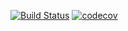 [![Build Status](https://travis-ci.org/neisip/otus-spring-java-1.svg?branch=master)](https://travis-ci.org/neisip/otus-spring-java-1)
[![codecov](https://codecov.io/gh/neisip/otus-spring-java-1/branch/master/graph/badge.svg)](https://codecov.io/gh/neisip/otus-spring-java-1)
